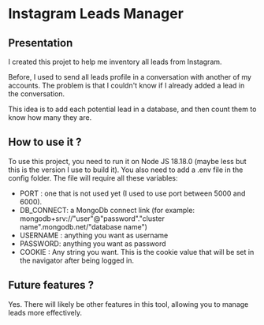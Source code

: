 # Instagram Leads Manager

## Presentation

I created this projet to help me inventory all leads from Instagram.

Before, I used to send all leads profile in a conversation with another of my accounts. The problem is that I couldn't know if I already added a lead in the conversation.

This idea is to add each potential lead in a database, and then count them to know how many they are.

## How to use it ?

To use this project, you need to run it on Node JS 18.18.0 (maybe less but this is the version I use to build it).
You also need to add a .env file in the config folder. The file will require all these variables:

- PORT : one that is not used yet (I used to use port between 5000 and 6000).
- DB_CONNECT: a MongoDb connect link (for example: mongodb+srv://"user"@"password"."cluster name".mongodb.net/"database name")
- USERNAME : anything you want as username
- PASSWORD: anything you want as password
- COOKIE : Any string you want. This is the cookie value that will be set in the navigator after being logged in.

## Future features ?

Yes. There will likely be other features in this tool, allowing you to manage leads more effectively.
